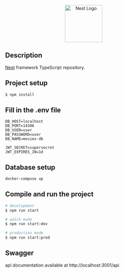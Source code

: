 <p align="center">
  <a href="http://nestjs.com/" target="blank"><img src="https://nestjs.com/img/logo-small.svg" width="120" alt="Nest Logo" /></a>
</p>

## Description

[Nest](https://github.com/nestjs/nest) framework TypeScript  repository.

## Project setup

```bash
$ npm install
```

## Fill in the .env file
```dotenv
DB_HOST=localhost
DB_PORT=14306
DB_USER=user
DB_PASSWORD=user
DB_NAME=movies-db

JWT_SECRET=supersecret
JWT_EXPIRES_IN=1d
```

## Database setup
```bash
docker-compose up 
```



## Compile and run the project

```bash
# development
$ npm run start

# watch mode
$ npm run start:dev

# production mode
$ npm run start:prod
```


## Swagger  

api documentation available at http://localhost:3001/api
